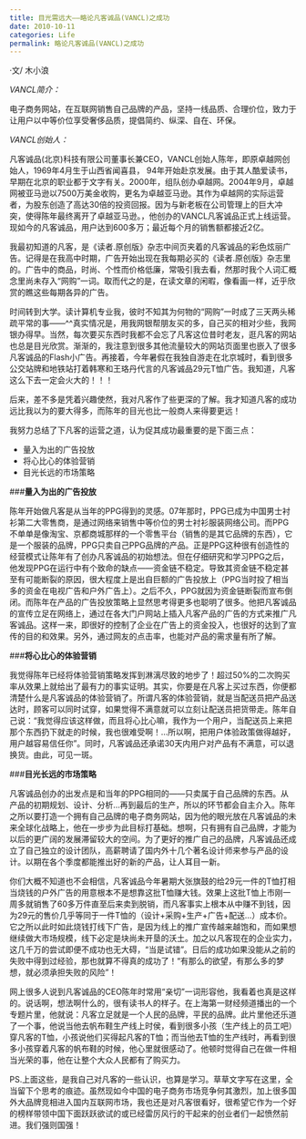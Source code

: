 ```yaml
---
title: 目光需远大——略论凡客诚品(VANCL)之成功
date: 2010-10-11
categories: Life
permalink: 略论凡客诚品(VANCL)之成功
---
```


·文/ 木小浪

*VANCL简介：*

电子商务网站，在互联网销售自己品牌的产品，坚持一线品质、合理价位，致力于让用户以中等价位享受奢侈品质，提倡简约、纵深、自在、环保。

*VANCL创始人：*

凡客诚品(北京)科技有限公司董事长兼CEO，VANCL创始人陈年，即原卓越网创始人，1969年4月生于山西省闻喜县， 94年开始赴京发展。由于其人酷爱读书，早期在北京的职业都于文字有关。2000年，组队创办卓越网。2004年9月，卓越网被亚马逊以7500万美金收购，更名为卓越亚马逊。其作为卓越网的实际运营者，为股东创造了高达30倍的投资回报。因为与新老板在公司管理上的巨大冲突，使得陈年最终离开了卓越亚马逊。，他创办的VANCL凡客诚品正式上线运营。现如今的凡客诚品，用户达到600多万；最近每个月的销售额都接近2亿。

我最初知道的凡客，是《读者.原创版》杂志中间页夹着的凡客诚品的彩色炫丽广告。记得是在我高中时期，广告开始出现在我每期必买的《读者.原创版》杂志里的。广告中的商品，时尚、个性而价格低廉，常吸引我去看，然那时我个人词汇概念里尚未存入“网购”一词。取而代之的是，在读文章的闲暇，像看画一样，近乎欣赏的瞧这些每期各异的广告。

时间转到大学。读计算机专业我，彼时不知其为何物的“网购”一时成了三天两头稀疏平常的事——^^真实情况是，用我网银帮朋友买的多，自己买的相对少些，我网银办得早。当然，每次要买东西时我都不会忘了凡客这位昔时老友，逛凡客的网站也总是目光欣赏。渐渐的，我注意到很多其他流量较大的网站页面里也嵌入了很多凡客诚品的Flash小广告。再接着，今年暑假在我独自游走在北京城时，看到很多公交站牌和地铁站打着韩寒和王珞丹代言的凡客诚品29元T恤广告。我知道，凡客这么下去一定会火大的！！！

后来，差不多是凭着兴趣使然，我对凡客作了些更深的了解。我才知道凡客的成功远比我以为的要大得多，而陈年的目光也比一般商人来得要更远！

我努力总结了下凡客的运营之道，认为促其成功最重要的是下面三点：

* 量入为出的广告投放
* 将心比心的体验营销
* 目光长远的市场策略

###**量入为出的广告投放**

陈年开始做凡客是从当年的PPG得到的灵感。07年那时，PPG已成为中国男士衬衫第二大零售商，是通过网络来销售中等价位的男士衬衫服装网络公司。而PPG不单单是像淘宝、京都商城那样的一个零售平台（销售的是其它品牌的东西），它是一个服装的品牌，PPG只卖自己PPG品牌的产品。正是PPG这种很有创造性的经营模式让陈年有了创办凡客诚品的初始想法。但在仔细研究和学习PPG之后，他发现PPG在运行中有个致命的缺点——资金链不稳定。导致其资金链不稳定甚至有可能断裂的原因，很大程度上是出自巨额的广告投放上（PPG当时投了相当多的资金在电视广告和户外广告上）。之后不久，PPG就因为资金链断裂而宣布倒闭。而陈年在产品的广告投放策略上显然思考得更多也聪明了很多。他把凡客诚品的宣传立足在网络上，通过在各大门户网站上插入凡客产品的广告的方式来推广凡客诚品。这样一来，即很好的控制了企业在广告上的资金投入，也很好的达到了宣传的目的和效果。另外，通过网友的点击率，也能对产品的需求量有所了解。

###**将心比心的体验营销**

我觉得陈年已经将体验营销策略发挥到淋漓尽致的地步了！超过50%的二次购买率从效果上就给出了最有力的事实证明。其实，你要是在凡客上买过东西，你便都清楚什么是凡客诚品的体验营销了。所谓凡客的体验营销，就是当配送员把产品送达时，顾客可以同时试穿，如果觉得不满意就可以立刻让配送员把货带走。陈年自己说：“我觉得应该这样做，而且将心比心嘛，我作为一个用户，当配送员上来把那个东西扔下就走的时候，我也很难受啊！…所以啊，把用户体验政策做得越好，用户越容易信任你”。同时，凡客诚品还承诺30天内用户对产品有不满意，可以退换货。由此，可见一斑。

###**目光长远的市场策略**

凡客诚品创办的出发点是和当年的PPG相同的——只卖属于自己品牌的东西。从产品的初期规划、设计、分析…再到最后的生产，所以的环节都会自主介入。陈年之所以要打造一个拥有自己品牌的电子商务网站，因为他的眼光放在凡客诚品的未来全球化战略上，他在一步步为此目标打基础。想啊，只有拥有自己品牌，才能为以后的更广阔的发展滞留较大的空间。为了更好的推广自己的品牌，凡客诚品还成立了自己独立的设计团队，高薪聘请了国内外十几个著名设计师来参与产品的设计。以期在各个季度都能推出好的新的产品，让人耳目一新。

你们大概不知道也不会相信，凡客诚品今年暑期大张旗鼓的给29元一件的T恤打相当烧钱的户外广告的用意根本不是想靠这批T恤赚大钱。效果上这批T恤上市刚一周多就销售了60多万件直至后来卖到脱销，而凡客事实上根本从中赚不到钱，因为29元的售价几乎等同于一件T恤的（设计+采购+生产+广告+配送…）成本价。它之所以此时如此烧钱打线下广告，是因为线上的推广宣传越来越饱和，而如果想继续做大市场规模，线下必定是块尚未开垦的沃土。加之以凡客现在的企业实力，这几千万的尝试即便不成功也无大碍，“当是试错”。日后的成功如果没能从之前的失败中得到过经验，那也就算不得真的成功了！“有那么的欲望，有那么多的梦想，就必须承担失败的风险”！

网上很多人说到凡客诚品的CEO陈年时常用“亲切”一词形容他，我看着也真是这样的。说话啊，想法啊什么的，很有读书人的样子。在上海第一财经频道播出的一个专题片里，他就说：凡客立足就是一个人民的品牌，平民的品牌。此片里他还乐道了一个事，他说当他去帆布鞋生产线上时侯，看到很多小孩（生产线上的员工吧）穿凡客的T恤，小孩说他们买得起凡客的T恤；而当他去T恤的生产线时，再看到很多小孩穿着凡客的帆布鞋的时候，他心里就很感动了。他顿时觉得自己在做一件相当光荣的事，他在让整个大众人民都有了购买力。

PS.上面这些，是我自己对凡客的一些认识，也算是学习。草草文字写在这里，全当留下个思考的痕迹。虽然现如今中国的电子商务市场竞争何其激烈，加上很多国外大品牌竞相进入国内互联网市场，我也还是对凡客很看好，很希望它作为一个好的榜样带领中国下面跃跃欲试的或已经雷厉风行的干起来的创业者们一起愤然前进。我们强则国强！

